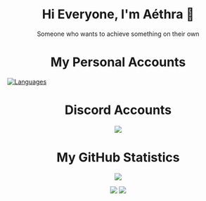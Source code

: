 <h1 align="center">Hi Everyone, I'm Aéthra 👋</h1> <p align="center">
<p align="center">
Someone who wants to achieve something on their own
<br>
</p>
  <h1 align="center">My Personal Accounts</h1>
<p align="center">

[![Languages](https://skillicons.dev/icons?i=js,cs,vscode,visualstudio)](https://skillicons.dev)

  <h1 align="center">Discord Accounts</h1>
<p align="center">
  <a href="https://github.com/Aehtrashu/" target="_blank"><img src="https://lanyard-profile-readme.vercel.app/api/799971190558031882?theme=dark&bg=171a1f&animated=true&hideDiscrim=false&borderRadius=10px&locale=true"/></a>

  <h1 align="center">My GitHub Statistics</h1>
<p align="center">
<p align = 'center'>
    <img src='https://github-readme-streak-stats.herokuapp.com/?user=Aethrashu&theme=gotham&hide_border=true'>
</p>
<p align = 'center'>
    <img src='https://github-readme-stats.vercel.app/api?username=Aethrashu&count_private=true&include_all_commits=true&show_icons=true&theme=gotham&hide_border=true&line_height=27'/>
    <img src='https://github-readme-stats.vercel.app/api/top-langs/?username=Aethrashu&show_icons=true&hide=php,html,typescript,css,markdown,python&theme=gotham&line_height=27&hide_border=true'/>
</p>
